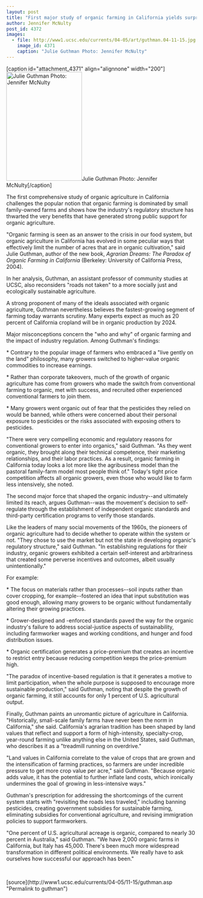 ```yaml
---
layout: post
title: "First major study of organic farming in California yields surprises"
author: Jennifer McNulty
post_id: 4372
images:
  - file: http://www1.ucsc.edu/currents/04-05/art/guthman.04-11-15.jpg
    image_id: 4371
    caption: "Julie Guthman Photo: Jennifer McNulty"
---
```


[caption id="attachment_4371" align="alignnone" width="200"]<a href="http://localhost/mysite/wp-content/uploads/2004/11/guthman.04-11-15.jpg"><img class="size-full wp-image-4371" src="http://localhost/mysite/wp-content/uploads/2004/11/guthman.04-11-15.jpg" alt="Julie Guthman Photo: Jennifer McNulty" width="200" height="287" /></a>Julie Guthman Photo: Jennifer McNulty[/caption]
<a name="content" id="content"></a>
<p>
  The first comprehensive study of organic agriculture in California challenges the popular notion that organic farming is dominated by small family-owned farms and shows how the industry's regulatory structure has thwarted the very benefits that have generated strong public support for organic agriculture.
</p>
<p>
  "Organic farming is seen as an answer to the crisis in our food system, but organic agriculture in California has evolved in some peculiar ways that effectively limit the number of acres that are in organic cultivation," said Julie Guthman, author of the new book, <i>Agrarian Dreams: The Paradox of Organic Farming in California</i> (Berkeley: University of California Press, 2004).
</p>
<p>
  In her analysis, Guthman, an assistant professor of community studies at UCSC, also reconsiders "roads not taken" to a more socially just and ecologically sustainable agriculture.
</p>
<p>
  A strong proponent of many of the ideals associated with organic agriculture, Guthman nevertheless believes the fastest-growing segment of farming today warrants scrutiny. Many experts expect as much as 20 percent of California cropland will be in organic production by 2024.
</p>
<p>
  Major misconceptions concern the "who and why" of organic farming and the impact of industry regulation. Among Guthman's findings:
</p>
<p>
  * Contrary to the popular image of farmers who embraced a "live gently on the land" philosophy, many growers switched to higher-value organic commodities to increase earnings.
</p>
<p>
  * Rather than corporate takeovers, much of the growth of organic agriculture has come from growers who made the switch from conventional farming to organic, met with success, and recruited other experienced conventional farmers to join them.
</p>
<p>
  * Many growers went organic out of fear that the pesticides they relied on would be banned, while others were concerned about their personal exposure to pesticides or the risks associated with exposing others to pesticides.
</p>
<p>
  "There were very compelling economic and regulatory reasons for conventional growers to enter into organics," said Guthman. "As they went organic, they brought along their technical competence, their marketing relationships, and their labor practices. As a result, organic farming in California today looks a lot more like the agribusiness model than the pastoral family-farm model most people think of." Today's tight price competition affects all organic growers, even those who would like to farm less intensively, she noted.
</p>
<p>
  The second major force that shaped the organic industry--and ultimately limited its reach, argues Guthman--was the movement's decision to self-regulate through the establishment of independent organic standards and third-party certification programs to verify those standards.
</p>
<p>
  Like the leaders of many social movements of the 1960s, the pioneers of organic agriculture had to decide whether to operate within the system or not. "They chose to use the market but not the state in developing organic's regulatory structure," said Guthman. "In establishing regulations for their industry, organic growers exhibited a certain self-interest and arbitrariness that created some perverse incentives and outcomes, albeit usually unintentionally."
</p>
<p>
  For example:
</p>
<p>
  * The focus on materials rather than processes--soil inputs rather than cover cropping, for example--fostered an idea that input substitution was good enough, allowing many growers to be organic without fundamentally altering their growing practices.
</p>
<p>
  * Grower-designed and -enforced standards paved the way for the organic industry's failure to address social-justice aspects of sustainability, including farmworker wages and working conditions, and hunger and food distribution issues.
</p>
<p>
  * Organic certification generates a price-premium that creates an incentive to restrict entry because reducing competition keeps the price-premium high.
</p>
<p>
  "The paradox of incentive-based regulation is that it generates a motive to limit participation, when the whole purpose is supposed to encourage more sustainable production," said Guthman, noting that despite the growth of organic farming, it still accounts for only 1 percent of U.S. agricultural output.
</p>
<p>
  Finally, Guthman paints an unromantic picture of agriculture in California. "Historically, small-scale family farms have never been the norm in California," she said. California's agrarian tradition has been shaped by land values that reflect and support a form of high-intensity, specialty-crop, year-round farming unlike anything else in the United States, said Guthman, who describes it as a "treadmill running on overdrive."
</p>
<p>
  "Land values in California correlate to the value of crops that are grown and the intensification of farming practices, so farmers are under incredible pressure to get more crop value per acre," said Guthman. "Because organic adds value, it has the potential to further inflate land costs, which ironically undermines the goal of growing in less-intensive ways."
</p>
<p>
  Guthman's prescription for addressing the shortcomings of the current system starts with "revisiting the roads less traveled," including banning pesticides, creating government subsidies for sustainable farming, eliminating subsidies for conventional agriculture, and revising immigration policies to support farmworkers.
</p>
<p>
  "One percent of U.S. agricultural acreage is organic, compared to nearly 30 percent in Australia," said Guthman. "We have 2,000 organic farms in California, but Italy has 45,000. There's been much more widespread transformation in different political environments. We really have to ask ourselves how successful our approach has been."
</p><br>
<form>

</form>
<p>

</p>
[source](http://www1.ucsc.edu/currents/04-05/11-15/guthman.asp "Permalink to guthman")
